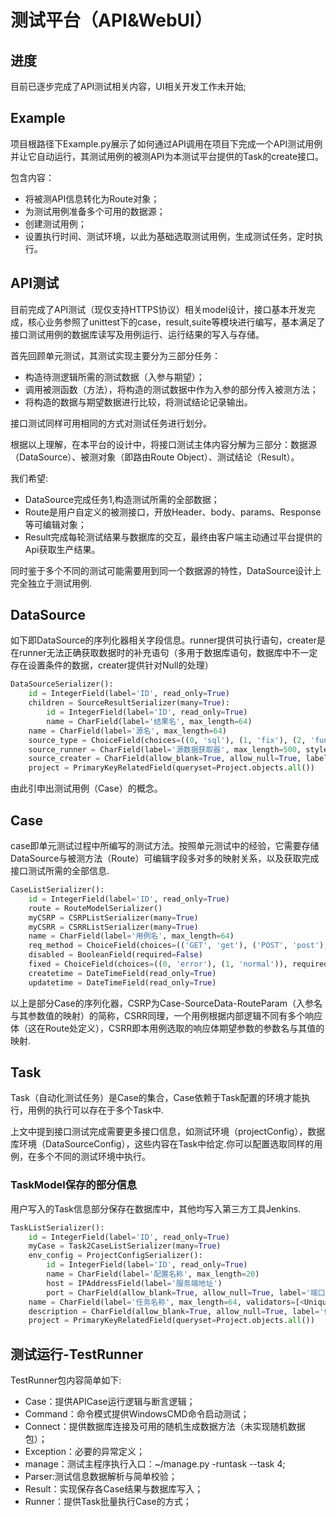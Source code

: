 测试平台（API&WebUI）
=====
进度
-----
目前已逐步完成了API测试相关内容，UI相关开发工作未开始;

Example
---
项目根路径下Example.py展示了如何通过API调用在项目下完成一个API测试用例并让它自动运行，其测试用例的被测API为本测试平台提供的Task的create接口。

包含内容：
* 将被测API信息转化为Route对象；
* 为测试用例准备多个可用的数据源；
* 创建测试用例；
* 设置执行时间、测试环境，以此为基础选取测试用例，生成测试任务，定时执行。  

API测试
-----
目前完成了API测试（现仅支持HTTPS协议）相关model设计，接口基本开发完成，核心业务参照了unittest下的case，result,suite等模块进行编写，基本满足了接口测试用例的数据库读写及用例运行、运行结果的写入与存储。

首先回顾单元测试，其测试实现主要分为三部分任务：
* 构造待测逻辑所需的测试数据（入参与期望）；
* 调用被测函数（方法），将构造的测试数据中作为入参的部分传入被测方法；
* 将构造的数据与期望数据进行比较，将测试结论记录输出。

接口测试同样可用相同的方式对测试任务进行划分。

根据以上理解，在本平台的设计中，将接口测试主体内容分解为三部分：数据源（DataSource）、被测对象（即路由Route Object）、测试结论（Result）。

我们希望:
* DataSource完成任务1,构造测试所需的全部数据；
* Route是用户自定义的被测接口，开放Header、body、params、Response等可编辑对象；
* Result完成每轮测试结果与数据库的交互，最终由客户端主动通过平台提供的Api获取生产结果。

同时鉴于多个不同的测试可能需要用到同一个数据源的特性，DataSource设计上完全独立于测试用例.

## DataSource

如下即DataSource的序列化器相关字段信息。runner提供可执行语句，creater是在runner无法正确获取数据时的补充语句（多用于数据库语句，数据库中不一定存在设置条件的数据，creater提供针对Null的处理）
```python
DataSourceSerializer():
    id = IntegerField(label='ID', read_only=True)
    children = SourceResultSerializer(many=True):
        id = IntegerField(label='ID', read_only=True)
        name = CharField(label='结果名', max_length=64)
    name = CharField(label='源名', max_length=64)
    source_type = ChoiceField(choices=((0, 'sql'), (1, 'fix'), (2, 'function')), label='数据源形式', required=False)
    source_runner = CharField(label='源数据获取器', max_length=500, style={'base_template': 'textarea.html'})
    source_creater = CharField(allow_blank=True, allow_null=True, label='源数据生成器', max_length=500, required=False, style={'base_template': 'textarea.html'})
    project = PrimaryKeyRelatedField(queryset=Project.objects.all())
```
由此引申出测试用例（Case）的概念。

## Case

case即单元测试过程中所编写的测试方法。按照单元测试中的经验，它需要存储DataSource与被测方法（Route）可编辑字段多对多的映射关系，以及获取完成接口测试所需的全部信息.
```python
CaseListSerializer():
    id = IntegerField(label='ID', read_only=True)
    route = RouteModelSerializer()
    myCSRP = CSRPListSerializer(many=True)
    myCSRR = CSRRListSerializer(many=True)
    name = CharField(label='用例名', max_length=64)
    req_method = ChoiceField(choices=(('GET', 'get'), ('POST', 'post'), ('PUT', 'put'), ('DELETE', 'delete')), required=False)
    disabled = BooleanField(required=False)
    fixed = ChoiceField(choices=((0, 'error'), (1, 'normal')), required=False)
    createtime = DateTimeField(read_only=True)
    updatetime = DateTimeField(read_only=True)
```
以上是部分Case的序列化器，CSRP为Case-SourceData-RouteParam（入参名与其参数值的映射）的简称，CSRR同理，一个用例根据内部逻辑不同有多个响应体（这在Route处定义），CSRR即本用例选取的响应体期望参数的参数名与其值的映射.

## Task

Task（自动化测试任务）是Case的集合，Case依赖于Task配置的环境才能执行，用例的执行可以存在于多个Task中.

上文中提到接口测试完成需要更多接口信息，如测试环境（projectConfig），数据库环境（DataSourceConfig），这些内容在Task中给定.你可以配置选取同样的用例，在多个不同的测试环境中执行。

### TaskModel保存的部分信息

用户写入的Task信息部分保存在数据库中，其他均写入第三方工具Jenkins.
```python
TaskListSerializer():
    id = IntegerField(label='ID', read_only=True)
    myCase = Task2CaseListSerializer(many=True)
    env_config = ProjectConfigSerializer():
        id = IntegerField(label='ID', read_only=True)
        name = CharField(label='配置名称', max_length=20)
        host = IPAddressField(label='服务端地址')
        port = CharField(allow_blank=True, allow_null=True, label='端口号', max_length=10, required=False)
    name = CharField(label='任务名称', max_length=64, validators=[<UniqueValidator(queryset=Task.objects.all())>])
    description = CharField(allow_blank=True, allow_null=True, label='任务简介', max_length=200, required=False, style={'base_template': 'textarea.html'})
    project = PrimaryKeyRelatedField(queryset=Project.objects.all())
```


测试运行-TestRunner
------
TestRunner包内容简单如下:

* Case：提供APICase运行逻辑与断言逻辑；
* Command：命令模式提供WindowsCMD命令启动测试；
* Connect：提供数据库连接及可用的随机生成数据方法（未实现随机数据包）；
* Exception：必要的异常定义；
* manage：测试主程序执行入口：~/manage.py -runtask --task 4;
* Parser:测试信息数据解析与简单校验；
* Result：实现保存各Case结果与数据库写入；
* Runner：提供Task批量执行Case的方式；